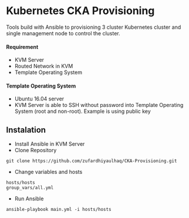 # Kubernetes CKA Provisioning
Tools build with Ansible to provisioning 3 cluster Kubernetes cluster and single management node to control the cluster.

#### Requirement
- KVM Server
- Routed Network in KVM
- Template Operating System

#### Template Operating System
- Ubuntu 16.04 server
- KVM Server is able to SSH without password into Template Operating System (root and non-root). Example is using public key

## Instalation
- Install Ansible in KVM Server
- Clone Repository
```
git clone https://github.com/zufardhiyaulhaq/CKA-Provisioning.git
```
- Change variables and hosts
```
hosts/hosts
group_vars/all.yml
```
- Run Ansible
```
ansible-playbook main.yml -i hosts/hosts
```
